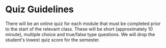 # Quiz Guidelines

There will be an online quiz for each module that must be completed prior to the start of the relevant class. These will be short (approximately 10 minute), multiple choice and true/false type questions. We will drop the student's lowest quiz score for the semester.
